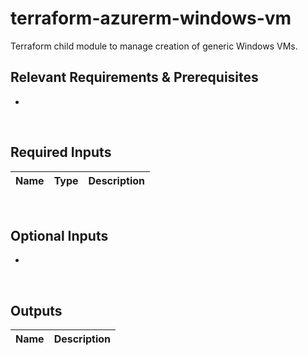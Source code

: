 # terraform-azurerm-windows-vm
Terraform child module to manage creation of generic Windows VMs.

## Relevant Requirements & Prerequisites
*
<p>&nbsp;</p>

## Required Inputs
| Name | Type | Description |
| - | -- | --- |
<p>&nbsp;</p>

## Optional Inputs
*
<p>&nbsp;</p>

## Outputs
| Name | Description |
| - | -- |
